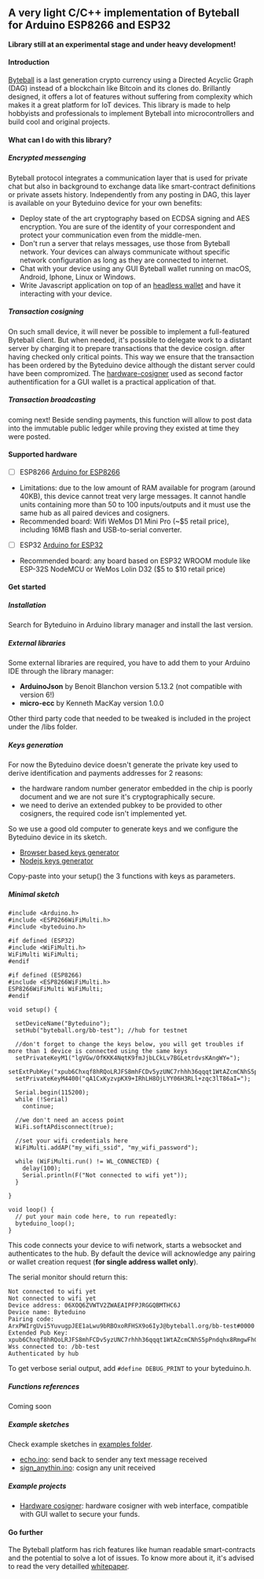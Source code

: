 ##  A very light C/C++ implementation of Byteball for Arduino ESP8266 and ESP32

**Library still at an experimental stage and under heavy development!**

#### Introduction

[Byteball](byteball.org) is a last generation crypto currency using a Directed Acyclic Graph (DAG) instead of a blockchain like Bitcoin and its clones do. Brillantly designed, it offers a lot of features without suffering from complexity which makes it a great platform for IoT devices. This library is made to help hobbyists and professionals to implement Byteball into microcontrollers and build cool and original projects.

#### What can I do with this library?

##### Encrypted messenging
Byteball protocol integrates a communication layer that is used for private chat but also in background to exchange data like smart-contract definitions or private assets history.
Independently from any posting in DAG, this layer is available on your Byteduino device for your own benefits:
- Deploy state of the art cryptography based on ECDSA signing and AES encryption. You are sure of the identity of your correspondent and protect your communication even from the middle-men.
- Don't run a server that relays messages, use those from Byteball network. Your devices can always communicate without specific network configuration as long as they are connected to internet.
- Chat with your device using any GUI Byteball wallet running on macOS, Android, Iphone, Linux or Windows.
- Write Javascript application on top of an [headless wallet](https://github.com/byteball/headless-byteball) and have it interacting with your device.

##### Transaction cosigning
On such small device, it will never be possible to implement a full-featured Byteball client. But when needed, it's possible to delegate work to a distant server by charging it to prepare transactions that the device cosign.
after having checked only critical points. This way we ensure that the transaction has been ordered by the Byteduino device although the distant server could have been compromized.
The [hardware-cosigner](https://github.com/Papabyte/Hardware-cosigner) used as second factor authentification for a GUI wallet is a practical application of that.

##### Transaction broadcasting
coming next!
Beside sending payments, this function will allow to post data into the immutable public ledger while proving they existed at time they were posted.


#### Supported hardware
- [ ] ESP8266 [Arduino for ESP8266](https://github.com/esp8266/Arduino/)
- Limitations: due to the low amount of RAM available for program (around 40KB), this device cannot treat very large messages. It cannot handle units containing more than 50 to 100 inputs/outputs and it must use the same hub as all paired devices and cosigners.
- Recommended board: Wifi WeMos D1 Mini Pro (~$5 retail price), including 16MB flash and USB-to-serial converter.

- [ ] ESP32 [Arduino for ESP32](https://github.com/espressif/arduino-esp32)
- Recommended board: any board based on ESP32 WROOM module like ESP-32S NodeMCU or WeMos Lolin D32 ($5 to $10 retail price)

#### Get started
##### Installation
Search for Byteduino in Arduino library manager and install the last version.

##### External libraries
Some external libraries are required, you have to add them to your Arduino IDE through the library manager:

 - **ArduinoJson** by Benoit Blanchon version 5.13.2 (not compatible with version 6!)
 - **micro-ecc** by Kenneth MacKay version 1.0.0

Other third party code that needed to be tweaked is included in the project under the /libs folder.

##### Keys generation
For now the Byteduino device doesn't generate the private key used to derive identification and payments addresses for 2 reasons:
 - the hardware random number generator embedded in the chip is poorly document and we are not sure it's cryptographically secure.
 - we need to derive an extended pubkey to be provided to other cosigners, the required code isn't implemented yet.

So we use a good old computer to generate keys and we configure the Byteduino device in its sketch.

- [Browser based keys generator](https://papabyte.github.io/byteduino-keys-generator/)
- [Nodejs keys generator](https://github.com/Papabyte/byteduino/blob/master/extras/keys-generator/)

Copy-paste into your setup() the 3 functions with keys as parameters.

##### Minimal sketch

    #include <Arduino.h>
    #include <ESP8266WiFiMulti.h>
    #include <byteduino.h>
    
    #if defined (ESP32)
    #include <WiFiMulti.h>
    WiFiMulti WiFiMulti;
    #endif

    #if defined (ESP8266)
    #include <ESP8266WiFiMulti.h>
    ESP8266WiFiMulti WiFiMulti;
    #endif

    void setup() {
    
      setDeviceName("Byteduino");
      setHub("byteball.org/bb-test"); //hub for testnet
    
      //don't forget to change the keys below, you will get troubles if more than 1 device is connected using the same keys
      setPrivateKeyM1("lgVGw/OfKKK4NqtK9fmJjbLCkLv7BGLetrdvsKAngWY=");
      setExtPubKey("xpub6Chxqf8hRQoLRJFS8mhFCDv5yzUNC7rhhh36qqqt1WtAZcmCNhS5pPndqhx8RmgwFhGPa9FYq3iTXNBkYdkrAKJxa7qnahnAvCzKW5dnfJn");
      setPrivateKeyM4400("qA1CxKyzvpKX9+IRhLH8OjLYY06H3RLl+zqc3lT86aI=");
    
      Serial.begin(115200);
      while (!Serial)
        continue;
    
      //we don't need an access point
      WiFi.softAPdisconnect(true);
    
      //set your wifi credentials here
      WiFiMulti.addAP("my_wifi_ssid", "my_wifi_password");
    
      while (WiFiMulti.run() != WL_CONNECTED) {
        delay(100);
        Serial.println(F("Not connected to wifi yet"));
      }
    
    }
    
    void loop() {
      // put your main code here, to run repeatedly:
      byteduino_loop();
    }


This code connects your device to wifi network, starts a websocket and authenticates to the hub.
By default the device will acknowledge any pairing or wallet creation request (**for single address wallet only**).

The serial monitor should return this:
```
Not connected to wifi yet
Not connected to wifi yet
Device address: 06XOQ6ZVWTV2ZWAEAIPFPJRGGQBMTHC6J
Device name: Byteduino
Pairing code: ArxPWIrgUvi5YuvugpJEE1aLwu9bRBOxoRFHSX9o6IyJ@byteball.org/bb-test#0000
Extended Pub Key:
xpub6Chxqf8hRQoLRJFS8mhFCDv5yzUNC7rhhh36qqqt1WtAZcmCNhS5pPndqhx8RmgwFhGPa9FYq3iTXNBkYdkrAKJxa7qnahnAvCzKW5dnfJn
Wss connected to: /bb-test
Authenticated by hub
```
To get verbose serial output, add `#define DEBUG_PRINT` to your byteduino.h.

##### Functions references
Coming soon

##### Example sketches
Check example sketches in [examples folder](https://github.com/Papabyte/byteduino/tree/master/examples).

- [echo.ino](https://github.com/Papabyte/byteduino/blob/master/examples/echo/echo.ino): send back to sender any text message received
- [sign_anythin.ino](https://github.com/Papabyte/byteduino/blob/master/examples/sign_anything/sign_anything.ino): cosign any unit received

##### Example projects

- [Hardware cosigner](https://github.com/Papabyte/Hardware-cosigner): hardware cosigner with web interface, compatible with GUI wallet to secure your funds.

#### Go further
The Byteball platform has rich features like human readable smart-contracts and the potential to solve a lot of issues. To know more about it, it's advised to read the very detailled [whitepaper](https://byteball.org/Byteball.pdf).

